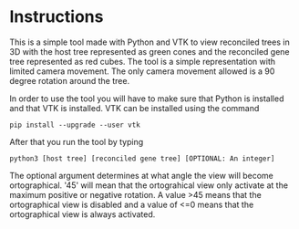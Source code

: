 # Instructions

This is a simple tool made with Python and VTK to view reconciled trees in 3D with the host tree represented as green cones and the reconciled gene tree represented as red cubes. The tool is a simple representation with limited camera movement. The only camera movement allowed is a 90 degree rotation around the tree.

In order to use the tool you will have to make sure that Python is installed and that VTK is installed. VTK can be installed using the command

	pip install --upgrade --user vtk

After that you run the tool by typing

	python3 [host tree] [reconciled gene tree] [OPTIONAL: An integer]
	
The optional argument determines at what angle the view will become ortographical. '45' will mean that the ortograhical view only activate at the maximum positive or negative rotation. A value >45 means that the ortographical view is disabled and a value of <=0 means that the ortographical view is always activated.
